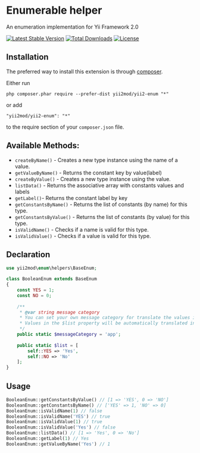 Enumerable helper
========================================
An enumeration implementation for Yii Framework 2.0

[![Latest Stable Version](https://poser.pugx.org/yii2mod/yii2-enum/v/stable)](https://packagist.org/packages/yii2mod/yii2-enum) [![Total Downloads](https://poser.pugx.org/yii2mod/yii2-enum/downloads)](https://packagist.org/packages/yii2mod/yii2-enum) [![License](https://poser.pugx.org/yii2mod/yii2-enum/license)](https://packagist.org/packages/yii2mod/yii2-enum)

Installation
------------

The preferred way to install this extension is through [composer](http://getcomposer.org/download/).

Either run

```
php composer.phar require --prefer-dist yii2mod/yii2-enum "*"
```

or add

```
"yii2mod/yii2-enum": "*"
```

to the require section of your `composer.json` file.

## Available Methods:

- `createByName()` - Creates a new type instance using the name of a value.
- `getValueByName()` - Returns the constant key by value(label)
- `createByValue()` - Creates a new type instance using the value.
- `listData()` - Returns the associative array with constants values and labels
- `getLabel()`- Returns the constant label by key
- `getConstantsByName()` - Returns the list of constants (by name) for this type.
- `getConstantsByValue()` - Returns the list of constants (by value) for this type.
- `isValidName()` - Checks if a name is valid for this type.
- `isValidValue()` - Checks if a value is valid for this type.

## Declaration

```php
use yii2mod\enum\helpers\BaseEnum;

class BooleanEnum extends BaseEnum
{
    const YES = 1;
    const NO = 0;
    
    /**
     * @var string message category
     * You can set your own message category for translate the values in the $list property
     * Values in the $list property will be automatically translated in the function `listData()`
     */
    public static $messageCategory = 'app';
    
    public static $list = [
        self::YES => 'Yes',
        self::NO => 'No'
    ];
}
```
## Usage
```php
BooleanEnum::getConstantsByValue() // [1 => 'YES', 0 => 'NO']
BooleanEnum::getConstantsByName() // ['YES' => 1, 'NO' => 0]
BooleanEnum::isValidName(1) // false
BooleanEnum::isValidName('YES') // true
BooleanEnum::isValidValue(1) // true
BooleanEnum::isValidValue('Yes') // false
BooleanEnum::listData() // [1 => 'Yes', 0 => 'No']
BooleanEnum::getLabel(1) // Yes
BooleanEnum::getValueByName('Yes') // 1
```
